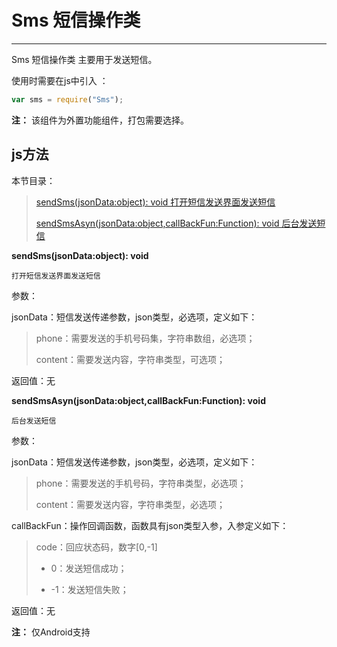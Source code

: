 # Sms 短信操作类

----------

 Sms 短信操作类 主要用于发送短信。

使用时需要在js中引入 ：

```javascript
var sms = require("Sms"); 
```

**注：** 该组件为外置功能组件，打包需要选择。

<h2 id="cid_1">js方法</h2>  

本节目录：

>[ sendSms(jsonData:object): void 打开短信发送界面发送短信 ](#ff_0)
> 
> [sendSmsAsyn(jsonData:object,callBackFun:Function): void 后台发送短信 ](#ff_1)
 

<span id="ff_0">**sendSms(jsonData:object): void**</span>  

<code>打开短信发送界面发送短信</code>     

参数：  

jsonData：短信发送传递参数，json类型，必选项，定义如下：  

>   phone：需要发送的手机号码集，字符串数组，必选项；
>   
>   content：需要发送内容，字符串类型，可选项；

返回值：无


<span id="ff_1">**sendSmsAsyn(jsonData:object,callBackFun:Function): void**</span>  

<code>后台发送短信</code>   

参数：  

jsonData：短信发送传递参数，json类型，必选项，定义如下：

>   phone：需要发送的手机号码，字符串类型，必选项；
>   
>   content：需要发送内容，字符串类型，必选项；

callBackFun：操作回调函数，函数具有json类型入参，入参定义如下：

> code：回应状态码，数字[0,-1]
> 
> - 0：发送短信成功；
> 
> - -1：发送短信失败；

返回值：无 

**注：**  仅Android支持